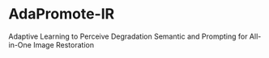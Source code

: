 # AdaPromote-IR

Adaptive Learning to Perceive Degradation Semantic and Prompting for All-in-One Image Restoration
